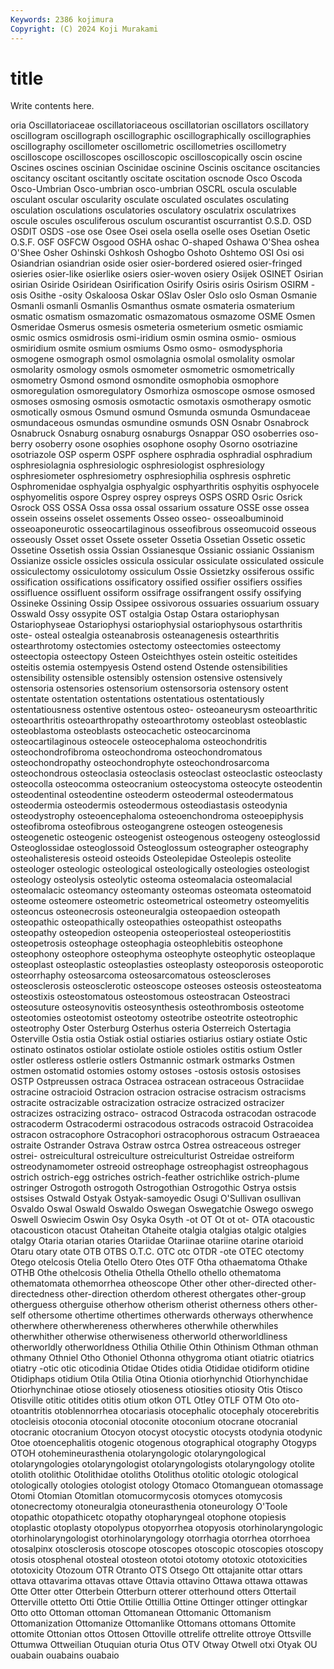 ```yaml
---
Keywords: 2386 kojimura
Copyright: (C) 2024 Koji Murakami
---
```


# title

Write contents here.



oria Oscillatoriaceae oscillatoriaceous oscillatorian oscillators oscillatory oscillogram
oscillograph oscillographic oscillographically oscillographies oscillography oscillometer oscillometric oscillometries oscillometry oscilloscope
oscilloscopes oscilloscopic oscilloscopically oscin oscine Oscines oscines oscinian Oscinidae oscinine
Oscinis oscitance oscitancies oscitancy oscitant oscitantly oscitate oscitation oscnode Osco
Oscoda Osco-Umbrian Osco-umbrian osco-umbrian OSCRL oscula osculable osculant oscular oscularity
osculate osculated osculates osculating osculation osculations osculatories osculatory osculatrix osculatrixes
oscule oscules osculiferous osculum oscurantist oscurrantist O.S.D. OSD OSDIT OSDS
-ose ose Osee Osei osela osella oselle oses Osetian Osetic
O.S.F. OSF OSFCW Osgood OSHA oshac O-shaped Oshawa O'Shea oshea
O'Shee Osher Oshinski Oshkosh Oshogbo Oshoto Oshtemo OSI Osi osi
Osiandrian osiandrian oside osier osier-bordered osiered osier-fringed osieries osier-like osierlike
osiers osier-woven osiery Osijek OSINET Osirian osirian Osiride Osiridean Osirification
Osirify Osiris osiris Osirism OSIRM -osis Osithe -osity Oskaloosa Oskar
OSlav Osler Oslo oslo Osman Osmanie Osmanli osmanli Osmanlis Osmanthus
osmate osmateria osmaterium osmatic osmatism osmazomatic osmazomatous osmazome OSME Osmen
Osmeridae Osmerus osmesis osmeteria osmeterium osmetic osmiamic osmic osmics osmidrosis
osmi-iridium osmin osmina osmio- osmious osmiridium osmite osmium osmiums Osmo
osmo- osmodysphoria osmogene osmograph osmol osmolagnia osmolal osmolality osmolar osmolarity
osmology osmols osmometer osmometric osmometrically osmometry Osmond osmond osmondite osmophobia
osmophore osmoregulation osmoregulatory Osmorhiza osmoscope osmose osmosed osmoses osmosing osmosis
osmotactic osmotaxis osmotherapy osmotic osmotically osmous Osmund osmund Osmunda osmunda
Osmundaceae osmundaceous osmundas osmundine osmunds OSN Osnabr Osnabrock Osnabruck Osnaburg
osnaburg osnaburgs Osnappar OSO osoberries oso-berry osoberry osone osophies osophone
osophy Osorno osotriazine osotriazole OSP osperm OSPF osphere osphradia osphradial
osphradium osphresiolagnia osphresiologic osphresiologist osphresiology osphresiometer osphresiometry osphresiophilia osphresis osphretic
Osphromenidae osphyalgia osphyalgic osphyarthritis osphyitis osphyocele osphyomelitis ospore Osprey osprey
ospreys OSPS OSRD Osric Osrick Osrock OSS OSSA Ossa ossa
ossal ossarium ossature OSSE osse ossea ossein osseins osselet ossements
Osseo osseo- osseoalbuminoid osseoaponeurotic osseocartilaginous osseofibrous osseomucoid osseous osseously Osset
osset Ossete osseter Ossetia Ossetian Ossetic ossetic Ossetine Ossetish ossia
Ossian Ossianesque Ossianic ossianic Ossianism Ossianize ossicle ossicles ossicula ossicular
ossiculate ossiculated ossicule ossiculectomy ossiculotomy ossiculum Ossie Ossietzky ossiferous ossific
ossification ossifications ossificatory ossified ossifier ossifiers ossifies ossifluence ossifluent ossiform
ossifrage ossifrangent ossify ossifying Ossineke Ossining Ossip Ossipee ossivorous ossuaries
ossuarium ossuary Osswald Ossy ossypite OST ostalgia Ostap Ostara ostariophysan
Ostariophyseae Ostariophysi ostariophysial ostariophysous ostarthritis oste- osteal ostealgia osteanabrosis osteanagenesis
ostearthritis ostearthrotomy ostectomies ostectomy osteectomies osteectomy osteectopia osteectopy Osteen Osteichthyes
ostein osteitic osteitides osteitis ostemia ostempyesis Ostend ostend Ostende ostensibilities
ostensibility ostensible ostensibly ostension ostensive ostensively ostensoria ostensories ostensorium ostensorsoria
ostensory ostent ostentate ostentation ostentations ostentatious ostentatiously ostentatiousness ostentive ostentous
osteo- osteoaneurysm osteoarthritic osteoarthritis osteoarthropathy osteoarthrotomy osteoblast osteoblastic osteoblastoma osteoblasts
osteocachetic osteocarcinoma osteocartilaginous osteocele osteocephaloma osteochondritis osteochondrofibroma osteochondroma osteochondromatous osteochondropathy
osteochondrophyte osteochondrosarcoma osteochondrous osteoclasia osteoclasis osteoclast osteoclastic osteoclasty osteocolla osteocomma
osteocranium osteocystoma osteocyte osteodentin osteodentinal osteodentine osteoderm osteodermal osteodermatous osteodermia
osteodermis osteodermous osteodiastasis osteodynia osteodystrophy osteoencephaloma osteoenchondroma osteoepiphysis osteofibroma osteofibrous
osteogangrene osteogen osteogenesis osteogenetic osteogenic osteogenist osteogenous osteogeny osteoglossid Osteoglossidae
osteoglossoid Osteoglossum osteographer osteography osteohalisteresis osteoid osteoids Osteolepidae Osteolepis osteolite
osteologer osteologic osteological osteologically osteologies osteologist osteology osteolysis osteolytic osteoma
osteomalacia osteomalacial osteomalacic osteomancy osteomanty osteomas osteomata osteomatoid osteome osteomere
osteometric osteometrical osteometry osteomyelitis osteoncus osteonecrosis osteoneuralgia osteopaedion osteopath osteopathic
osteopathically osteopathies osteopathist osteopaths osteopathy osteopedion osteopenia osteoperiosteal osteoperiostitis osteopetrosis
osteophage osteophagia osteophlebitis osteophone osteophony osteophore osteophyma osteophyte osteophytic osteoplaque
osteoplast osteoplastic osteoplasties osteoplasty osteoporosis osteoporotic osteorrhaphy osteosarcoma osteosarcomatous osteoscleroses
osteosclerosis osteosclerotic osteoscope osteoses osteosis osteosteatoma osteostixis osteostomatous osteostomous osteostracan
Osteostraci osteosuture osteosynovitis osteosynthesis osteothrombosis osteotome osteotomies osteotomist osteotomy osteotribe
osteotrite osteotrophic osteotrophy Oster Osterburg Osterhus osteria Osterreich Ostertagia Osterville
Ostia ostia Ostiak ostial ostiaries ostiarius ostiary ostiate Ostic ostinato
ostinatos ostiolar ostiolate ostiole ostioles ostitis ostium Ostler ostler ostleress
ostlerie ostlers Ostmannic ostmark ostmarks Ostmen ostmen ostomatid ostomies ostomy
ostoses -ostosis ostosis ostosises OSTP Ostpreussen ostraca Ostracea ostracean ostraceous
Ostraciidae ostracine ostracioid Ostracion ostracion ostracise ostracism ostracisms ostracite ostracizable
ostracization ostracize ostracized ostracizer ostracizes ostracizing ostraco- ostracod Ostracoda ostracodan
ostracode ostracoderm Ostracodermi ostracodous ostracods ostracoid Ostracoidea ostracon ostracophore Ostracophori
ostracophorous ostracum Ostraeacea ostraite Ostrander Ostrava Ostraw ostrca Ostrea ostreaceous
ostreger ostrei- ostreicultural ostreiculture ostreiculturist Ostreidae ostreiform ostreodynamometer ostreoid ostreophage
ostreophagist ostreophagous ostrich ostrich-egg ostriches ostrich-feather ostrichlike ostrich-plume ostringer Ostrogoth
ostrogoth Ostrogothian Ostrogothic Ostrya ostsis ostsises Ostwald Ostyak Ostyak-samoyedic Osugi
O'Sullivan osullivan Osvaldo Oswal Oswald Oswaldo Oswegan Oswegatchie Oswego oswego
Oswell Oswiecim Oswin Osy Osyka Osyth -ot OT Ot ot
ot- OTA otacoustic otacousticon otacust Otaheitan Otaheite otalgia otalgias otalgic
otalgies otalgy Otaria otarian otaries Otariidae Otariinae otariine otarine otarioid
Otaru otary otate OTB OTBS O.T.C. OTC otc OTDR -ote
OTEC otectomy Otego otelcosis Otelia Otello Otero Otes OTF Otha
othaematoma Othake OTHB Othe othelcosis Othelia Othella Othello othello othematoma
othematomata othemorrhea otheoscope Other other other-directed other-directedness other-direction otherdom otherest
othergates other-group otherguess otherguise otherhow otherism otherist otherness others other-self
othersome othertime othertimes otherwards otherways otherwhence otherwhere otherwhereness otherwheres otherwhile
otherwhiles otherwhither otherwise otherwiseness otherworld otherworldliness otherworldly otherworldness Othilia Othilie
Othin Othinism Othman othman othmany Othniel Otho Othoniel Othonna othygroma
otiant otiatric otiatrics otiatry -otic otic oticodinia Otidae Otides otidia
Otididae otidiform otidine Otidiphaps otidium Otila Otilia Otina Otionia otiorhynchid
Otiorhynchidae Otiorhynchinae otiose otiosely otioseness otiosities otiosity Otis Otisco Otisville
otitic otitides otitis otium otkon OTL Otley OTLF OTM Oto
oto- otoantritis otoblennorrhea otocariasis otocephalic otocephaly otocerebritis otocleisis otoconia otoconial
otoconite otoconium otocrane otocranial otocranic otocranium Otocyon otocyst otocystic otocysts
otodynia otodynic Otoe otoencephalitis otogenic otogenous otographical otography Otogyps OTOH
otohemineurasthenia otolaryngologic otolaryngological otolaryngologies otolaryngologist otolaryngologists otolaryngology otolite otolith otolithic
Otolithidae otoliths Otolithus otolitic otologic otological otologically otologies otologist otology
Otomaco Otomanguean otomassage Otomi Otomian Otomitlan otomucormycosis otomyces otomycosis otonecrectomy
otoneuralgia otoneurasthenia otoneurology O'Toole otopathic otopathicetc otopathy otopharyngeal otophone otopiesis
otoplastic otoplasty otopolypus otopyorrhea otopyosis otorhinolaryngologic otorhinolaryngologist otorhinolaryngology otorrhagia otorrhea
otorrhoea otosalpinx otosclerosis otoscope otoscopes otoscopic otoscopies otoscopy otosis otosphenal
otosteal otosteon ototoi ototomy ototoxic ototoxicities ototoxicity Otozoum OTR Otranto
OTS Otsego Ott ottajanite ottar ottars ottava ottavarima ottavas ottave
Ottavia ottavino Ottawa ottawa ottawas Otte Otter otter Otterbein Otterburn
otterer otterhound otters Ottertail Otterville ottetto Otti Ottie Ottilie Ottillia
Ottine Ottinger ottinger ottingkar Otto otto Ottoman ottoman Ottomanean Ottomanic
Ottomanism Ottomanization Ottomanize Ottomanlike Ottomans ottomans Ottomite ottomite Ottonian ottos
Ottosen Ottoville ottrelife ottrelite ottroye Ottsville Ottumwa Ottweilian Otuquian oturia
Otus OTV Otway Otwell otxi Otyak OU ouabain ouabains ouabaio
